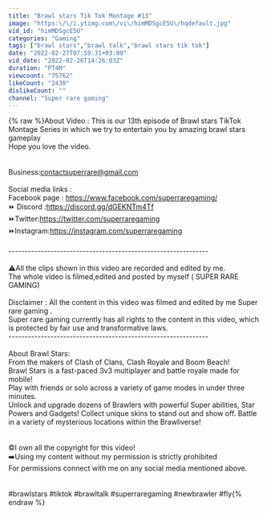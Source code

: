 ```yaml
---
title: "Brawl stars Tik Tok Montage #13"
image: "https:\/\/i.ytimg.com\/vi\/himMDSgcE5U\/hqdefault.jpg"
vid_id: "himMDSgcE5U"
categories: "Gaming"
tags: ["brawl stars","brawl talk","brawl stars tik tok"]
date: "2022-02-27T07:59:31+03:00"
vid_date: "2022-02-26T14:26:03Z"
duration: "PT4M"
viewcount: "75762"
likeCount: "2430"
dislikeCount: ""
channel: "Super rare gaming"
---
```

{% raw %}About Video : This is our 13th episode of Brawl stars TikTok Montage Series in which we try to entertain you by amazing brawl stars gameplay<br />Hope you love the video.<br /><br /><br />Business:contactsuperrare@gmail.com<br /><br />Social media links :<br />Facebook page  : <a rel="nofollow" target="blank" href="https://www.facebook.com/superraregaming/">https://www.facebook.com/superraregaming/</a><br />⏩ Discord :<a rel="nofollow" target="blank" href="https://discord.gg/dGEKNTm4Tf">https://discord.gg/dGEKNTm4Tf</a><br />⏩Twitter:<a rel="nofollow" target="blank" href="https://twitter.com/superraregaming">https://twitter.com/superraregaming</a><br />⏩Instagram:<a rel="nofollow" target="blank" href="https://instagram.com/superraregaming">https://instagram.com/superraregaming</a><br /><br />--------------------------------------------------------------<br /><br />⚠️All the clips shown in this video are recorded and edited by me.<br /> The whole video is filmed,edited and posted by myself ( SUPER RARE GAMING)<br /><br />Disclaimer : All the content in this video was filmed and edited by me Super rare gaming . <br />Super rare gaming currently has all rights to the content in this video, which is protected by fair use and transformative laws.<br />--------------------------------------------------------------<br /><br />About Brawl Stars:<br />From the makers of Clash of Clans, Clash Royale and Boom Beach!<br />Brawl Stars is a fast-paced 3v3 multiplayer and battle royale made for mobile! <br />Play with friends or solo across a variety of game modes in under three minutes.<br />Unlock and upgrade dozens of Brawlers with powerful Super abilities, Star Powers and Gadgets! Collect unique skins to stand out and show off. Battle in a variety of mysterious locations within the Brawliverse!<br /><br /><br />©️I own all the copyright for this video!<br />➡️Using my content without my   permission is strictly prohibited<br />For permissions connect with me on any social media mentioned above.<br /><br /><br />#brawlstars #tiktok #brawltalk #superraregaming #newbrawler #fly{% endraw %}
